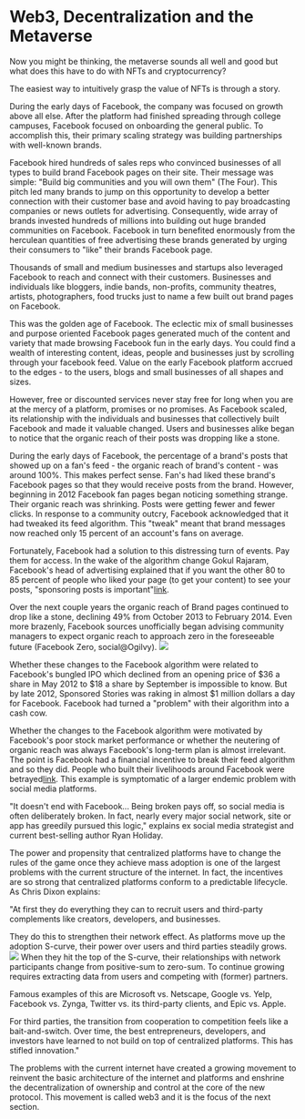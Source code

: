 # Web3, Decentralization and the Metaverse

Now you might be thinking, the metaverse sounds all well and good but what does this have to do with NFTs and cryptocurrency?


The easiest way to intuitively grasp the value of NFTs is through a story.


During the early days of Facebook, the company was focused on growth above all else. After the platform had finished spreading through college campuses, Facebook focused on onboarding the general public. To accomplish this, their primary scaling strategy was building partnerships with well-known brands.


Facebook hired hundreds of sales reps who convinced businesses of all types to build brand Facebook pages on their site. Their message was simple: "Build big communities and you will own them" (The Four). This pitch led many brands to jump on this opportunity to develop a better connection with their customer base and avoid having to pay broadcasting companies or news outlets for advertising. Consequently, wide array of brands invested hundreds of millions into building out huge branded communities on Facebook. Facebook in turn benefited enormously from the herculean quantities of free advertising these brands generated by urging their consumers to "like" their brands Facebook page.


Thousands of small and medium businesses and startups also leveraged Facebook to reach and connect with their customers. Businesses and individuals like bloggers, indie bands, non-profits, community theatres, artists, photographers, food trucks just to name a few built out brand pages on Facebook.


This was the golden age of Facebook. The eclectic mix of small businesses and purpose oriented Facebook pages generated much of the content and variety that made browsing Facebook fun in the early days. You could find a wealth of interesting content, ideas, people and businesses just by scrolling through your facebook feed. Value on the early Facebook platform accrued to the edges - to the users, blogs and small businesses of all shapes and sizes.


However, free or discounted services never stay free for long when you are at the mercy of a platform, promises or no promises. As Facebook scaled, its relationship with the individuals and businesses that collectively built Facebook and made it valuable changed. Users and businesses alike began to notice that the organic reach of their posts was dropping like a stone.


During the early days of Facebook, the percentage of a brand's posts that showed up on a fan's feed - the organic reach of brand's content - was around 100%. This makes perfect sense. Fan's had liked these brand's Facebook pages so that they would receive posts from the brand. However, beginning in 2012 Facebook fan pages began noticing something strange. Their organic reach was shrinking. Posts were getting fewer and fewer clicks. In response to a community outcry, Facebook acknowledged that it had tweaked its feed algorithm. This "tweak" meant that brand messages now reached only 15 percent of an account's fans on average.


Fortunately, Facebook had a solution to this distressing turn of events. Pay them for access. In the wake of the algorithm change Gokul Rajaram, Facebook's head of advertising explained that if you want the other 80 to 85 percent of people who liked your page (to get your content) to see your posts, "sponsoring posts is important"[link](https://observer.com/2012/09/broken-on-purpose/).


Over the next couple years the organic reach of Brand pages continued to drop like a stone, declining 49% from October 2013 to February 2014. Even more brazenly, Facebook sources unofficially began advising community managers to expect organic reach to approach zero in the foreseeable future (Facebook Zero, social@Ogilvy).
![](https://healthcaresuccess.com/wp-content/uploads/2016/11/Oglivy-Chart.png)


Whether these changes to the Facebook algorithm were related to Facebook's bungled IPO which declined from an opening price of $36 a share in May 2012 to $18 a share by September is impossible to know. But by late 2012, Sponsored Stories was raking in almost $1 million dollars a day for Facebook. Facebook had turned a "problem" with their algorithm into a cash cow.


Whether the changes to the Facebook algorithm were motivated by Facebook's poor stock market performance or whether the neutering of organic reach was always Facebook's long-term plan is almost irrelevant. The point is Facebook had a financial incentive to break their feed algorithm and so they did. People who built their livelihoods around Facebook were betrayed[link](https://www.wsj.com/articles/SB10001424052702303740704577521072755665762). This example is symptomatic of a larger endemic problem with social media platforms.


"It doesn't end with Facebook... Being broken pays off, so social media is often deliberately broken. In fact, nearly every major social network, site or app has greedily pursued this logic," explains ex social media strategist and current best-selling author Ryan Holiday.


The power and propensity that centralized platforms have to change the rules of the game once they achieve mass adoption is one of the largest problems with the current structure of the internet. In fact, the incentives are so strong that centralized platforms conform to a predictable lifecycle. As Chris Dixon explains:


"At first they do everything they can to recruit users and third-party complements like creators, developers, and businesses.&#x20;


They do this to strengthen their network effect. As platforms move up the adoption S-curve, their power over users and third parties steadily grows.
![](https://a16zcryptocms.wpengine.com//wp-content/uploads/2021/10/Screen-Shot-2021-10-05-at-9.15.52-AM-e1633466124148.png)
When they hit the top of the S-curve, their relationships with network participants change from positive-sum to zero-sum. To continue growing requires extracting data from users and competing with (former) partners.


Famous examples of this are Microsoft vs. Netscape, Google vs. Yelp, Facebook vs. Zynga, Twitter vs. its third-party clients, and Epic vs. Apple.


For third parties, the transition from cooperation to competition feels like a bait-and-switch. Over time, the best entrepreneurs, developers, and investors have learned to not build on top of centralized platforms. This has stifled innovation."


The problems with the current internet have created a growing movement to reinvent the basic architecture of the internet and platforms and enshrine the decentralization of ownership and control at the core of the new protocol. This movement is called web3 and it is the focus of the next section.

